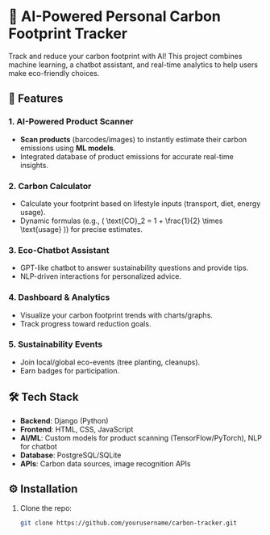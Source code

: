# 🌱 AI-Powered Personal Carbon Footprint Tracker

Track and reduce your carbon footprint with AI! This project combines machine learning, a chatbot assistant, and real-time analytics to help users make eco-friendly choices.



## 🚀 Features

### **1. AI-Powered Product Scanner**
- **Scan products** (barcodes/images) to instantly estimate their carbon emissions using **ML models**.
- Integrated database of product emissions for accurate real-time insights.

### **2. Carbon Calculator**
- Calculate your footprint based on lifestyle inputs (transport, diet, energy usage).
- Dynamic formulas (e.g., \( \text{CO}_2 = 1 + \frac{1}{2} \times \text{usage} \)) for precise estimates.

### **3. Eco-Chatbot Assistant**
- GPT-like chatbot to answer sustainability questions and provide tips.
- NLP-driven interactions for personalized advice.

### **4. Dashboard & Analytics**
- Visualize your carbon footprint trends with charts/graphs.
- Track progress toward reduction goals.

### **5. Sustainability Events**
- Join local/global eco-events (tree planting, cleanups).
- Earn badges for participation.

## 🛠️ Tech Stack
- **Backend**: Django (Python)
- **Frontend**: HTML, CSS, JavaScript
- **AI/ML**: Custom models for product scanning (TensorFlow/PyTorch), NLP for chatbot
- **Database**: PostgreSQL/SQLite
- **APIs**: Carbon data sources, image recognition APIs

## ⚙️ Installation
1. Clone the repo:
   ```bash
   git clone https://github.com/yourusername/carbon-tracker.git

